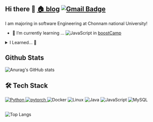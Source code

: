 ## Hi there 👋 [🏠 blog](https://blog.naver.com/ycp998/)   [![Gmail Badge](https://img.shields.io/badge/Gmail-d14836?style=flat-square&logo=Gmail&logoColor=white&link=mailto:ycp998@gmail.com)](mailto:ycp998@gmail.com)

I am majoring in software Engineering at Chonnam national University! 

- 🌱 I’m currently learning ...  <img alt="JavaScript" src ="https://img.shields.io/badge/Javascript-F7DF1E.svg?&style=flat&logo=Javascript&logoColor=white"/> in [boostCamp](https://boostcamp.connect.or.kr/)
<details>	
	<summary>I Learned... 🚀</summary>
	<br>
	<ul>  
			<li> (3개월) Coursera Machine Learning<a href="https://blog.naver.com/ycp998/222180149174"> [Link]  <br></a> </li>
			<li> (2020. 07 ~ 2021. 06) 시각지능미디어연구실 컴퓨터 비전 학부연구생 <a href="https://sites.google.com/site/seokbongyoo/"> [Link]   <br></a></li>
			<li> (5주) 코멘토 데이터베이스 직무 캠프 <br></li>
			<li> (2016. 06 ~ 2016. 12) California state university International Programs <br></li>
	</ul>
</details>
</div>

## Github Stats 

![Anurag's GitHub stats](https://github-readme-stats.vercel.app/api?username=lodado)

## 🛠 Tech Stack
<div>
 <a href="https://www.python.org/">
  <img alt="Python" src ="https://img.shields.io/badge/Python-3776AB.svg?&style=flat&logo=python&logoColor=white" />
 </a>
 <a href="https://pytorch.org/">
  <img alt="pytorch" src ="https://img.shields.io/badge/pytorch-EE4C2C.svg?&style=flat&logo=pytorch&logoColor=orange"/>
 </a>
 <img alt="Docker" src ="https://img.shields.io/badge/Docker-2496ED.svg?&style=flat&logo=Docker&logoColor=white"/>
 <img alt="Linux" src ="https://img.shields.io/badge/Linux-FCC624.svg?&style=flat&logo=Linux&logoColor=black"/>
 <img alt="Java" src ="https://img.shields.io/badge/Java-007396.svg?&style=flat&logo=Java&logoColor=white"/>
 <img alt="JavaScript" src ="https://img.shields.io/badge/Javascript-F7DF1E.svg?&style=flat&logo=Javascript&logoColor=important"/>
 <img alt="MySQL" src ="https://img.shields.io/badge/MySQL-4479A1.svg?&style=flat&logo=MySQL&logoColor=white"/>
</div>
<br>

![Top Langs](https://github-readme-stats.vercel.app/api/top-langs/?username=lodado&layout=compact&hide=MATLAB)



<!--
**lodado/lodado** is a ✨ _special_ ✨ repository because its `README.md` (this file) appears on your GitHub profile.

Here are some ideas to get you started:

- 🔭 I’m currently working on ...

- 👯 I’m looking to collaborate on ...
- 🤔 I’m looking for help with ...
- 💬 Ask me about ...

- 😄 Pronouns: ...
- ⚡ Fun fact: ...
-->
